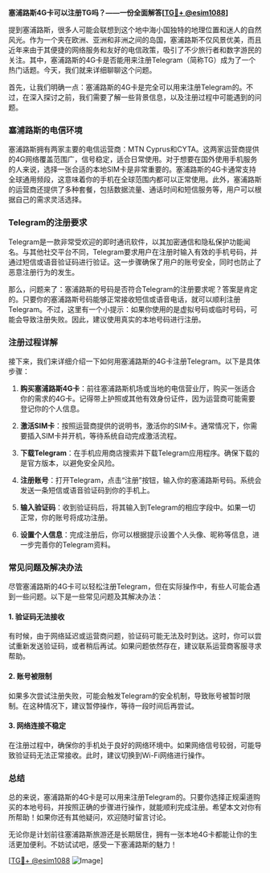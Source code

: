 **塞浦路斯4G卡可以注册TG吗？——一份全面解答[[TG💪+ @esim1088](https://t.me/s/esim1088)]**

提到塞浦路斯，很多人可能会联想到这个地中海小国独特的地理位置和迷人的自然风光。作为一个夹在欧洲、亚洲和非洲之间的岛国，塞浦路斯不仅风景优美，而且近年来由于其便捷的网络服务和友好的电信政策，吸引了不少旅行者和数字游民的关注。其中，塞浦路斯的4G卡是否能用来注册Telegram（简称TG）成为了一个热门话题。今天，我们就来详细聊聊这个问题。

首先，让我们明确一点：塞浦路斯的4G卡是完全可以用来注册Telegram的。不过，在深入探讨之前，我们需要了解一些背景信息，以及注册过程中可能遇到的问题。

### 塞浦路斯的电信环境

塞浦路斯拥有两家主要的电信运营商：MTN Cyprus和CYTA。这两家运营商提供的4G网络覆盖范围广，信号稳定，适合日常使用。对于想要在国外使用手机服务的人来说，选择一张合适的本地SIM卡是非常重要的。塞浦路斯的4G卡通常支持全球通用频段，这意味着你的手机在全球范围内都可以正常使用。此外，塞浦路斯的运营商还提供了多种套餐，包括数据流量、通话时间和短信服务等，用户可以根据自己的需求灵活选择。

### Telegram的注册要求

Telegram是一款非常受欢迎的即时通讯软件，以其加密通信和隐私保护功能闻名。与其他社交平台不同，Telegram要求用户在注册时输入有效的手机号码，并通过短信或语音验证码进行验证。这一步骤确保了用户的账号安全，同时也防止了恶意注册行为的发生。

那么，问题来了：塞浦路斯的号码是否符合Telegram的注册要求呢？答案是肯定的。只要你的塞浦路斯号码能够正常接收短信或语音电话，就可以顺利注册Telegram。不过，这里有一个小提示：如果你使用的是虚拟号码或临时号码，可能会导致注册失败。因此，建议使用真实的本地号码进行注册。

### 注册过程详解

接下来，我们来详细介绍一下如何用塞浦路斯的4G卡注册Telegram。以下是具体步骤：

1. **购买塞浦路斯4G卡**：前往塞浦路斯机场或当地的电信营业厅，购买一张适合你的需求的4G卡。记得带上护照或其他有效身份证件，因为运营商可能需要登记你的个人信息。

2. **激活SIM卡**：按照运营商提供的说明书，激活你的SIM卡。通常情况下，你需要插入SIM卡并开机，等待系统自动完成激活流程。

3. **下载Telegram**：在手机应用商店搜索并下载Telegram应用程序。确保下载的是官方版本，以避免安全风险。

4. **注册账号**：打开Telegram，点击“注册”按钮，输入你的塞浦路斯号码。系统会发送一条短信或语音验证码到你的手机上。

5. **输入验证码**：收到验证码后，将其输入到Telegram的相应字段中。如果一切正常，你的账号将成功注册。

6. **设置个人信息**：完成注册后，你可以根据提示设置个人头像、昵称等信息，进一步完善你的Telegram资料。

### 常见问题及解决办法

尽管塞浦路斯的4G卡可以轻松注册Telegram，但在实际操作中，有些人可能会遇到一些问题。以下是一些常见问题及其解决办法：

#### 1. 验证码无法接收

有时候，由于网络延迟或运营商问题，验证码可能无法及时到达。这时，你可以尝试重新发送验证码，或者稍后再试。如果问题依然存在，建议联系运营商客服寻求帮助。

#### 2. 账号被限制

如果多次尝试注册失败，可能会触发Telegram的安全机制，导致账号被暂时限制。在这种情况下，建议暂停操作，等待一段时间后再尝试。

#### 3. 网络连接不稳定

在注册过程中，确保你的手机处于良好的网络环境中。如果网络信号较弱，可能导致验证码无法正常接收。此时，建议切换到Wi-Fi网络进行操作。

### 总结

总的来说，塞浦路斯的4G卡是可以用来注册Telegram的。只要你选择正规渠道购买的本地号码，并按照正确的步骤进行操作，就能顺利完成注册。希望本文对你有所帮助！如果你还有其他疑问，欢迎随时留言讨论。

无论你是计划前往塞浦路斯旅游还是长期居住，拥有一张本地4G卡都能让你的生活更加便利。不妨试试吧，感受一下塞浦路斯的魅力！

[[TG💪+ @esim1088](https://t.me/s/esim1088) ![Image](https://i.postimg.cc/4NQfJmqS/Snipaste-2025-05-13-00-14-12.png)]